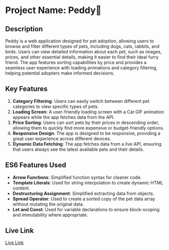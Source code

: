 # Project Name: Peddy🐶

## Description
Peddy is a web application designed for pet adoption, allowing users to browse and filter different types of pets, including dogs, cats, rabbits, and birds. Users can view detailed information about each pet, such as images, prices, and other essential details, making it easier to find their ideal furry friend. The app features sorting capabilities by price and provides a seamless user experience with loading animations and category filtering, helping potential adopters make informed decisions.

## Key Features
1. **Category Filtering**: Users can easily switch between different pet categories to view specific types of pets.
2. **Loading Screen**: A user-friendly loading screen with a Cat GIF animation appears while the app fetches data from the API.
3. **Price Sorting**: Users can sort pets by their prices in descending order, allowing them to quickly find more expensive or budget-friendly options.
4. **Responsive Design**: The app is designed to be responsive, providing a great user experience across different devices.
5. **Dynamic Data Fetching**: The app fetches data from a live API, ensuring that users always see the latest available pets and their details.

## ES6 Features Used
- **Arrow Functions**: Simplified function syntax for cleaner code.
- **Template Literals**: Used for string interpolation to create dynamic HTML content.
- **Destructuring Assignment**: Simplified extracting data from objects.
- **Spread Operator**: Used to create a sorted copy of the pet data array without mutating the original data.
- **Let and Const**: Used for variable declarations to ensure block-scoping and immutability where appropriate.

## Live Link
[Live Link](https://assignment-peddy-6.netlify.app/)
